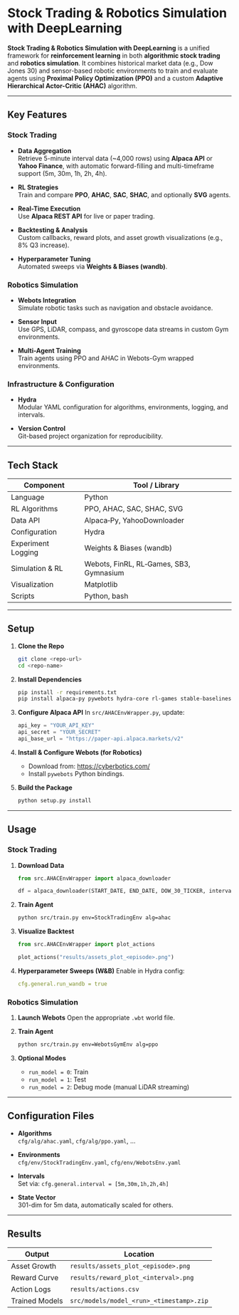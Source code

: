 
# Stock Trading & Robotics Simulation with DeepLearning

**Stock Trading & Robotics Simulation with DeepLearning** is a unified framework for **reinforcement learning** in both **algorithmic stock trading** and **robotics simulation**. It combines historical market data (e.g., Dow Jones 30) and sensor-based robotic environments to train and evaluate agents using **Proximal Policy Optimization (PPO)** and a custom **Adaptive Hierarchical Actor-Critic (AHAC)** algorithm.

---

## Key Features

### Stock Trading
- **Data Aggregation**  
  Retrieve 5-minute interval data (~4,000 rows) using **Alpaca API** or **Yahoo Finance**, with automatic forward-filling and multi-timeframe support (5m, 30m, 1h, 2h, 4h).
  
- **RL Strategies**  
  Train and compare **PPO**, **AHAC**, **SAC**, **SHAC**, and optionally **SVG** agents.

- **Real-Time Execution**  
  Use **Alpaca REST API** for live or paper trading.

- **Backtesting & Analysis**  
  Custom callbacks, reward plots, and asset growth visualizations (e.g., 8% Q3 increase).

- **Hyperparameter Tuning**  
  Automated sweeps via **Weights & Biases (wandb)**.

### Robotics Simulation
- **Webots Integration**  
  Simulate robotic tasks such as navigation and obstacle avoidance.

- **Sensor Input**  
  Use GPS, LiDAR, compass, and gyroscope data streams in custom Gym environments.

- **Multi-Agent Training**  
  Train agents using PPO and AHAC in Webots-Gym wrapped environments.

### Infrastructure & Configuration
- **Hydra**  
  Modular YAML configuration for algorithms, environments, logging, and intervals.

- **Version Control**  
  Git-based project organization for reproducibility.

---

## Tech Stack

| Component            | Tool / Library                         |
|---------------------|----------------------------------------|
| Language             | Python                                 |
| RL Algorithms        | PPO, AHAC, SAC, SHAC, SVG              |
| Data API             | Alpaca‑Py, YahooDownloader             |
| Configuration        | Hydra                                  |
| Experiment Logging   | Weights & Biases (wandb)               |
| Simulation & RL      | Webots, FinRL, RL‑Games, SB3, Gymnasium|
| Visualization        | Matplotlib                             |
| Scripts              | Python, bash                           |

---

## Setup

1. **Clone the Repo**
   ```bash
   git clone <repo-url>
   cd <repo-name>
   ```

2. **Install Dependencies**
   ```bash
   pip install -r requirements.txt
   pip install alpaca‑py pywebots hydra‑core rl‑games stable‑baselines3 gymnasium wandb
   ```

3. **Configure Alpaca API**
   In `src/AHACEnvWrapper.py`, update:
   ```python
   api_key = "YOUR_API_KEY"
   api_secret = "YOUR_SECRET"
   api_base_url = "https://paper-api.alpaca.markets/v2"
   ```

4. **Install & Configure Webots (for Robotics)**
   - Download from: https://cyberbotics.com/
   - Install `pywebots` Python bindings.

5. **Build the Package**
   ```bash
   python setup.py install
   ```

---

## Usage

### Stock Trading

1. **Download Data**
   ```python
   from src.AHACEnvWrapper import alpaca_downloader

   df = alpaca_downloader(START_DATE, END_DATE, DOW_30_TICKER, interval="5m")
   ```

2. **Train Agent**
   ```bash
   python src/train.py env=StockTradingEnv alg=ahac
   ```

3. **Visualize Backtest**
   ```python
   from src.AHACEnvWrapper import plot_actions

   plot_actions("results/assets_plot_<episode>.png")
   ```

4. **Hyperparameter Sweeps (W&B)**
   Enable in Hydra config:
   ```yaml
   cfg.general.run_wandb = true
   ```

### Robotics Simulation

1. **Launch Webots**
   Open the appropriate `.wbt` world file.

2. **Train Agent**
   ```bash
   python src/train.py env=WebotsGymEnv alg=ppo
   ```

3. **Optional Modes**
   - `run_model = 0`: Train
   - `run_model = 1`: Test
   - `run_model = 2`: Debug mode (manual LiDAR streaming)

---

## Configuration Files

- **Algorithms**  
  `cfg/alg/ahac.yaml`, `cfg/alg/ppo.yaml`, ...

- **Environments**  
  `cfg/env/StockTradingEnv.yaml`, `cfg/env/WebotsEnv.yaml`

- **Intervals**  
  Set via: `cfg.general.interval = [5m,30m,1h,2h,4h]`

- **State Vector**  
  301-dim for 5m data, automatically scaled for others.

---

## Results

| Output            | Location                                |
|------------------|------------------------------------------|
| Asset Growth      | `results/assets_plot_<episode>.png`     |
| Reward Curve      | `results/reward_plot_<interval>.png`    |
| Action Logs       | `results/actions.csv`                   |
| Trained Models    | `src/models/model_<run>_<timestamp>.zip`|
